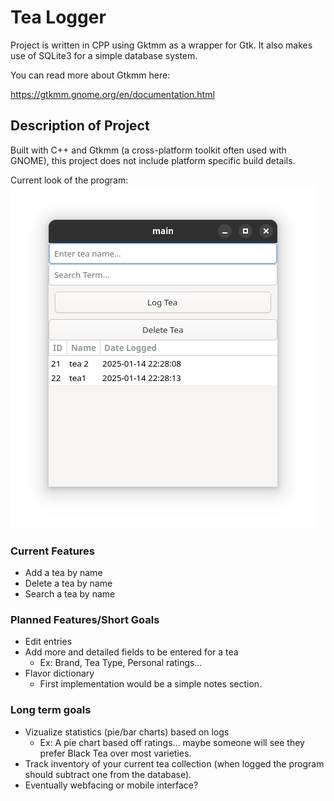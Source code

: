 # Tea Logger
Project is written in CPP using Gktmm as a wrapper for Gtk. It also makes use of SQLite3 for a simple database system.

You can read more about Gtkmm here:

https://gtkmm.gnome.org/en/documentation.html


## Description of Project
Built with C++ and Gtkmm (a cross-platform toolkit often used with GNOME), this project does not include platform specific build details.

Current look of the program:
![alt text](data/01142025.png)

### Current Features
- Add a tea by name
- Delete a tea by name
- Search a tea by name

### Planned Features/Short Goals
- Edit entries
- Add more and detailed fields to be entered for a tea
  - Ex: Brand, Tea Type, Personal ratings...
- Flavor dictionary
  - First implementation would be a simple notes section.

### Long term goals
- Vizualize statistics (pie/bar charts) based on logs
  - Ex: A pie chart based off ratings... maybe someone will see they prefer Black Tea over most varieties.
- Track inventory of your current tea collection (when logged the program should subtract one from the database).
- Eventually webfacing or mobile interface?